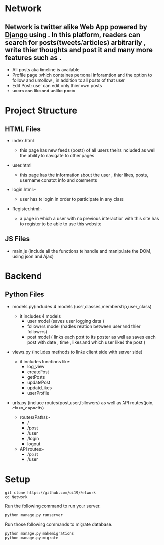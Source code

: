 # Network 
## Network is twitter alike Web App powered by [Django](https://www.djangoproject.com/) using . In this platform, readers can search for posts(tweets/articles) arbitrarily , write thier thoughts and post it and many more features such as . 
  - All posts aka timeline is available
  - Profile page :which containes personal inforamtion  and the option to follow and unfollow , in addition to all posts of that user
  - Edit Post: user can edit only thier own posts
  - users can like and unlike posts


# Project Structure


## HTML Files

 - index.html 
   - this page has new feeds (posts) of all users theirs included as well the ability to navigate to other pages 
      
 - user.html
   -  this page has the information about the user , thier likes, posts, username,conatct info and comments 
 
 - login.html:-
   - user has to login in order to participate in  any class 
 
 - Register.html:-
   - a page in which a user with no previous interaction with this site has to register to be able to use this website
  

## JS Files
 -  main.js (include all the functions to handle and manipulate the DOM, using json and Ajax)



# Backend



## Python Files
 - models.py(includes 4 models (user,classes,membership,user_class)
   - it includes 4 models
      - user model (saves user logging data )
      - followers model (hadles relation between user and thier followers)
      - post model ( links each post to its poster as well as saves each post with date , time , likes and which user liked the post )
      
 - views.py (includes methods to linke client side with server side)
     - it includes functions like:
         - log_view
         - createPost
         - getPosts
         - updatePost
         - updateLikes
         - userProfile
 - urls.py (include routes(post,user,followers) as well as API routes(join, class_capacity)
   - routes(Paths):-
      - /
      - /post
      - /user
      - /login
      - logout 
   - API routes:-
      - /post
      - /user



# Setup
   ```shell script
git clone https://github.com/oi19/Network
cd Network
```
Run the following command to run your server.


```shell script
python manage.py runserver
```

Run those following commands to migrate database.

```shell script
python manage.py makemigrations
python manage.py migrate
```



  
  
